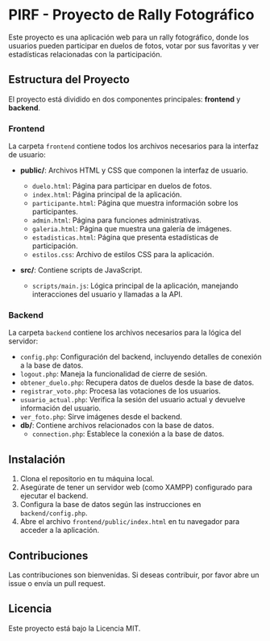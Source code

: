 # PIRF - Proyecto de Rally Fotográfico

Este proyecto es una aplicación web para un rally fotográfico, donde los usuarios pueden participar en duelos de fotos, votar por sus favoritas y ver estadísticas relacionadas con la participación.

## Estructura del Proyecto

El proyecto está dividido en dos componentes principales: **frontend** y **backend**.

### Frontend

La carpeta `frontend` contiene todos los archivos necesarios para la interfaz de usuario:

- **public/**: Archivos HTML y CSS que componen la interfaz de usuario.
  - `duelo.html`: Página para participar en duelos de fotos.
  - `index.html`: Página principal de la aplicación.
  - `participante.html`: Página que muestra información sobre los participantes.
  - `admin.html`: Página para funciones administrativas.
  - `galeria.html`: Página que muestra una galería de imágenes.
  - `estadisticas.html`: Página que presenta estadísticas de participación.
  - `estilos.css`: Archivo de estilos CSS para la aplicación.

- **src/**: Contiene scripts de JavaScript.
  - `scripts/main.js`: Lógica principal de la aplicación, manejando interacciones del usuario y llamadas a la API.

### Backend

La carpeta `backend` contiene los archivos necesarios para la lógica del servidor:

- `config.php`: Configuración del backend, incluyendo detalles de conexión a la base de datos.
- `logout.php`: Maneja la funcionalidad de cierre de sesión.
- `obtener_duelo.php`: Recupera datos de duelos desde la base de datos.
- `registrar_voto.php`: Procesa las votaciones de los usuarios.
- `usuario_actual.php`: Verifica la sesión del usuario actual y devuelve información del usuario.
- `ver_foto.php`: Sirve imágenes desde el backend.
- **db/**: Contiene archivos relacionados con la base de datos.
  - `connection.php`: Establece la conexión a la base de datos.

## Instalación

1. Clona el repositorio en tu máquina local.
2. Asegúrate de tener un servidor web (como XAMPP) configurado para ejecutar el backend.
3. Configura la base de datos según las instrucciones en `backend/config.php`.
4. Abre el archivo `frontend/public/index.html` en tu navegador para acceder a la aplicación.

## Contribuciones

Las contribuciones son bienvenidas. Si deseas contribuir, por favor abre un issue o envía un pull request.

## Licencia

Este proyecto está bajo la Licencia MIT.